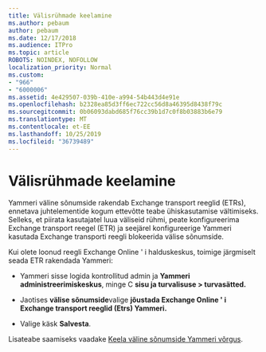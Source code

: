 ```yaml
---
title: Välisrühmade keelamine
ms.author: pebaum
author: pebaum
ms.date: 12/17/2018
ms.audience: ITPro
ms.topic: article
ROBOTS: NOINDEX, NOFOLLOW
localization_priority: Normal
ms.custom:
- "966"
- "6000006"
ms.assetid: 4e429507-039b-410e-a994-54b443d4e91e
ms.openlocfilehash: b2328ea85d3ff6ec722cc56d8a46395d8438f79c
ms.sourcegitcommit: 0b06093dabd685f76cc39b1d7c0f8b03883b6e79
ms.translationtype: MT
ms.contentlocale: et-EE
ms.lasthandoff: 10/25/2019
ms.locfileid: "36739489"
---
```

# <a name="how-to-disable-external-groups"></a>Välisrühmade keelamine

Yammeri väline sõnumside rakendab Exchange transport reeglid (ETRs), ennetava juhtelementide kogum ettevõtte teabe ühiskasutamise vältimiseks. Selleks, et piirata kasutajatel luua väliseid rühmi, peate konfigureerima Exchange transport reegel (ETR) ja seejärel konfigureerige Yammeri kasutada Exchange transporti reegli blokeerida välise sõnumside.
  
Kui olete loonud reegli Exchange Online ' i halduskeskus, toimige järgmiselt seada ETR rakendada Yammeri:
  
- Yammeri sisse logida kontrollitud admin ja **Yammeri administreerimiskeskus**, minge C **sisu ja turvalisuse \> turvasätted.**

- Jaotises **välise sõnumside**valige **jõustada Exchange Online ' i Exchange transport reeglid (Etrs) Yammeri.**

- Valige käsk **Salvesta**.

Lisateabe saamiseks vaadake [Keela väline sõnumside Yammeri võrgus](https://docs.microsoft.com/yammer/work-with-external-users/disable-external-messaging).
  